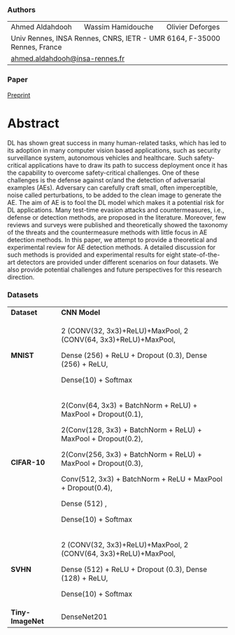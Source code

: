 ### Authors

<p align="center">
  <table>
      <tr>
        <td>Ahmed Aldahdooh</td>
        <td>Wassim Hamidouche</td>
        <td>Olivier Deforges</td>
      </tr>
      <tr>
        <td colspan="3">Univ Rennes, INSA Rennes, CNRS, IETR - UMR 6164, F-35000 Rennes, France</td>
      </tr>
      <tr>
        <td colspan="3"><a href = "mailto:ahmed.aldahdooh@insa-rennes.fr">ahmed.aldahdooh@insa-rennes.fr</a></td>
      </tr>
  </table>
</p>

### Paper
[Preprint](X)

# Abstract
DL has shown great success in many human-related tasks, which has led to its adoption in many computer vision  based applications, such as security surveillance system, autonomous vehicles and healthcare. Such safety-critical applications have to draw its path to success deployment once it has the capability to overcome safety-critical challenges. One of these challenges is the defense against or/and the detection of adversarial examples (AEs). Adversary can carefully craft small, often imperceptible, noise called perturbations, to be added to the clean image to generate the AE. The aim of AE is to fool the DL model which makes it a potential risk for DL applications. Many test-time evasion attacks and countermeasures, i.e., defense or detection methods, are proposed in the literature. Moreover, few reviews and surveys were published and theoretically showed the taxonomy of the threats and the countermeasure methods with little focus in AE detection methods. In this paper, we attempt to provide a theoretical and experimental review for AE detection methods. A detailed discussion for such methods is provided and experimental results for eight state-of-the-art detectors are provided under different scenarios on four datasets. We also provide potential challenges and future perspectives for this  research direction. 


### Datasets
<table border="0">
  <tbody>
    <tr>
      <td><strong>Dataset</strong></td>
      <td><strong>CNN Model</strong></td>
    </tr>
    <tr>
      <td><strong>MNIST</strong></td>
      <td>
        <p>2 (CONV(32, 3x3)+ReLU)+MaxPool, 2 (CONV(64, 3x3)+ReLU)+MaxPool,</p>
        <p>Dense (256) + ReLU + Dropout (0.3), Dense (256) + ReLU,&nbsp;</p>
        <p>Dense(10) + Softmax</p>
      </td>
    </tr>
    <tr>
      <td><strong>CIFAR-10</strong></td>
       <td>
         <p>2(Conv(64, 3x3) + BatchNorm + ReLU) + MaxPool + Dropout(0.1),</p>
         <p>2(Conv(128, 3x3) + BatchNorm + ReLU) + MaxPool + Dropout(0.2),</p>
         <p>2(Conv(256, 3x3) + BatchNorm + ReLU) + MaxPool + Dropout(0.3),</p>
         <p>Conv(512, 3x3) + BatchNorm + ReLU + MaxPool + Dropout(0.4),</p>
         <p>Dense (512) ,</p>
         <p>Dense(10) + Softmax</p>
      </td>
    </tr>
    <tr>
      <td><strong>SVHN</strong></td>
      <td>
        <p>2 (CONV(32, 3x3)+ReLU)+MaxPool, 2 (CONV(64, 3x3)+ReLU)+MaxPool,</p>
        <p>Dense (512) + ReLU + Dropout (0.3), Dense (128) + ReLU,&nbsp;</p>
        <p>Dense(10) + Softmax</p>
      </td>
    </tr>
    <tr>
      <td><strong>Tiny-ImageNet</strong></td>
      <td>
        <div>
          <div>DenseNet201</div>
        </div>
      </td>
    </tr>
  </tbody>
</table>
